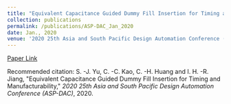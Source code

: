 ```yaml
---
title: "Equivalent Capacitance Guided Dummy Fill Insertion for Timing and Manufacturability"
collection: publications
permalink: /publications/ASP-DAC_Jan_2020
date: Jan., 2020
venue: '2020 25th Asia and South Pacific Design Automation Conference (ASP-DAC)'
---
```

[Paper Link](http://jacky1229.github.io/files/Equivalent_Capacitance_Guided_Dummy_Fill_Insertion_for_Timing_and_Manufacturability.pdf)
<br>

Recommended citation: S. -J. Yu, C. -C. Kao, C. -H. Huang and I. H. -R. Jiang, "Equivalent Capacitance Guided Dummy Fill Insertion for Timing and Manufacturability," <i>2020 25th Asia and South Pacific Design Automation Conference (ASP-DAC)</i>, 2020.